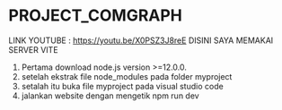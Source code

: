 # PROJECT_COMGRAPH
LINK YOUTUBE : https://youtu.be/X0PSZ3J8reE
DISINI SAYA MEMAKAI SERVER VITE

1. Pertama download node.js version >=12.0.0.
2. setelah ekstrak file node_modules pada folder myproject
3. setalah itu buka file myproject pada visual studio code
4. jalankan website dengan mengetik npm run dev
